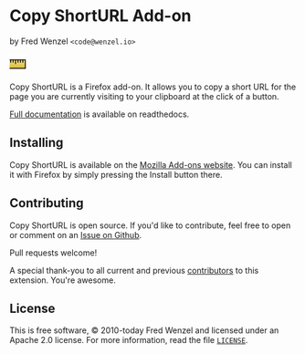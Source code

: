 # Copy ShortURL Add-on
by Fred Wenzel ``<code@wenzel.io>``

![](./copy-shorturl.png)

Copy ShortURL is a Firefox add-on. It allows you to copy a short URL for the
page you are currently visiting to your clipboard at the click of a button.

[Full documentation](http://copy-shorturl.rtfd.org) is available on
readthedocs.

## Installing
Copy ShortURL is available on the [Mozilla Add-ons website](https://addons.mozilla.org/addon/copy-shorturl/). You can install it with Firefox by simply pressing the Install button there.

## Contributing
Copy ShortURL is open source. If you'd like to contribute, feel free to open or comment on an [Issue on Github](https://github.com/fwenzel/copy-shorturl/issues).

Pull requests welcome!

A special thank-you to all current and previous [contributors](https://github.com/fwenzel/copy-shorturl/graphs/contributors) to this extension. You're awesome.

## License
This is free software, &copy; 2010-today Fred Wenzel and licensed under an Apache 2.0 license. For more information, read the file [`LICENSE`](./LICENSE).
